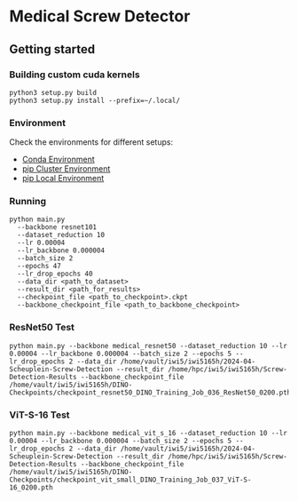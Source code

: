 # Medical Screw Detector

## Getting started

### Building custom cuda kernels
```
python3 setup.py build
python3 setup.py install --prefix=~/.local/
```

### Environment
Check the environments for different setups:
- [Conda Environment](env/environment.yml)
- [pip Cluster Environment](env/requirements_cluster.txt)
- [pip Local Environment](env/requirements_local.txt)

### Running
```
python main.py
  --backbone resnet101
  --dataset_reduction 10
  --lr 0.00004 
  --lr_backbone 0.000004 
  --batch_size 2 
  --epochs 47 
  --lr_drop_epochs 40 
  --data_dir <path_to_dataset>
  --result_dir <path_for_results>
  --checkpoint_file <path_to_checkpoint>.ckpt
  --backbone_checkpoint_file <path_to_backbone_checkpoint>
```

### ResNet50 Test
```
python main.py --backbone medical_resnet50 --dataset_reduction 10 --lr 0.00004 --lr_backbone 0.000004 --batch_size 2 --epochs 5 --lr_drop_epochs 2 --data_dir /home/vault/iwi5/iwi5165h/2024-04-Scheuplein-Screw-Detection --result_dir /home/hpc/iwi5/iwi5165h/Screw-Detection-Results --backbone_checkpoint_file /home/vault/iwi5/iwi5165h/DINO-Checkpoints/checkpoint_resnet50_DINO_Training_Job_036_ResNet50_0200.pth
```

### ViT-S-16 Test
```
python main.py --backbone medical_vit_s_16 --dataset_reduction 10 --lr 0.00004 --lr_backbone 0.000004 --batch_size 2 --epochs 5 --lr_drop_epochs 2 --data_dir /home/vault/iwi5/iwi5165h/2024-04-Scheuplein-Screw-Detection --result_dir /home/hpc/iwi5/iwi5165h/Screw-Detection-Results --backbone_checkpoint_file /home/vault/iwi5/iwi5165h/DINO-Checkpoints/checkpoint_vit_small_DINO_Training_Job_037_ViT-S-16_0200.pth
```
